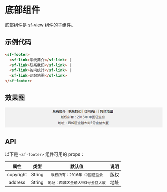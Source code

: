 # 底部组件
底部组件是 [sf-view](./view.html) 组件的子组件。

## 示例代码

```html
<sf-footer>
  <sf-link>系统简介</sf-link> | 
  <sf-link>联系我们</sf-link> | 
  <sf-link>访问统计</sf-link> | 
  <sf-link>网站地图</sf-link>
</sf-footer>
```

## 效果图

![preview](./media/footer.png)

## API
以下是 `<sf-footer>` 组件可用的 props：

| 属性 | 类型 | 默认值 | 说明 |
| :---: | :---: | :---: | :--- |
| copyright | String | `版权所有：2016年 中国证监会` | 版权 |
| address | String | `地址：西城区金融大街3号金益大厦` | 地址 |